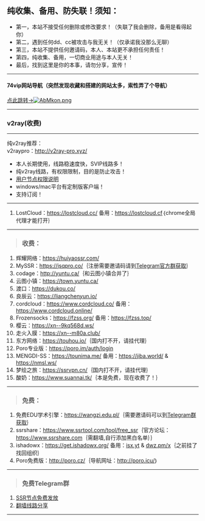 ## 纯收集、备用、防失联！须知：  
- 第一，本站不接受任何删除或修改要求！（失联了我会删除，备用是看得起你）  
- 第二，遇到任何dd、cc被攻击与我无关！（仅承诺我没那么无聊）  
- 第三，本站不提供任何邀请码，本人、本站更不承担任何责任！       
- 第四，纯收集、备用，一切商业用途与本人无关！
- 最后，找到这里是你的本事，请勿分享，宣传！   

---
#### 74vip网站导航（突然发现收藏和搭建的网站太多，索性弄了个导航）
<a href="https://74vip.top/" target="_blank">点此跳转→<img src="https://s2.ax1x.com/2019/04/12/AbMkon.png" alt="AbMkon.png" border="0" /></a>  

---
### v2ray(收费) 
---
纯v2ray推荐：  
v2raypro：<a href="https://control.v2ray-pro.xyz/aff.php?aff=3&gid=5" target="_blank"><span style="color:#ed1941;">http://v2ray-pro.xyz/</span></a>  
- 本人长期使用，线路稳速度快，SVIP线路多！
- 纯v2ray线路，有权限限制，目的是防止攻击！  
- <a href="https://control.v2raypro.xyz/index.php/announcements/124/2or24.html" target="_blank">用户节点权限说明</a>   
- windows/mac平台有定制版客户端！  
- 支持订阅！  

---
1. LostCloud：<a href="https://lostcloud.cc/" target="_blank">https://lostcloud.cc/</a> 备用：<a href="https://lostcloud.cf" target="_blank">https://lostcloud.cf</a>｛chrome全局代理才能打开｝  

---
> <h3>收费：</h3>     
1. 辉耀网络：<a href="https://huiyaossr.com/auth/register?code=F36M" target="_blank">https://huiyaossr.com/</a>    
2. MySSR：<a href="https://jsqpro.co/" target="_blank">https://jsqpro.co/</a>｛注册需要邀请码请到<a href="https://t.me/jsqpro" target="_blank">Telegram官方群获取</a>｝  
3. codage：<a href="http://yuntu.ca/" target="_blank">http://yuntu.ca/</a>｛和云图小镇合并了｝    
4. 云图小镇：<a href="https://town.yuntu.ca/" target="_blank">https://town.yuntu.ca/</a>     
5. 渡口：<a href="https://dukou.co/" target="_blank">https://dukou.co/</a>   
6. 良辰云：<a href="https://liangchenyun.io/" target="_blank">https://liangchenyun.io/</a>   
7. cordcloud：<a href="https://www.cordcloud.co/" target="_blank">https://www.cordcloud.co/</a> 备用：<a href="https://www.cordcloud.online/" target="_blank">https://www.cordcloud.online/</a>  
8. Frozensocks：<a href="https://fzss.org/" target="_blank">https://fzss.org/</a> 备用：<a href="https://fzss.top/" target="_blank">https://fzss.top/</a>  
9. 樱云：<a href="https://xn--9kq568d.ws/" target="_blank">https://xn--9kq568d.ws/</a>  
10. 走火入膜：<a href="https://xn--m80a.club/" target="_blank">https://xn--m80a.club/</a>    
11. 东方网络：<a href="https://touhou.io/" target="_blank">https://touhou.io/</a>｛国内打不开，请挂代理｝  
12. Poro专业版：<a href="https://poro.im/auth/login" target="_blank">https://poro.im/auth/login</a>    
13. MENGDI-SS：<a href="https://tounima.me/" target="_blank">https://tounima.me/</a> 备用：<a href="https://jiba.world/" target="_blank">https://jiba.world/</a> & <a href="https://nmsl.ws/" target="_blank">https://nmsl.ws/</a>  
14. 梦绘之旅：<a href="https://ssrvpn.cn/" target="_blank">https://ssrvpn.cn/</a>｛国内打不开，请挂代理｝  
99. 酸奶：<a href="https://www.suannai.tk/" target="_blank">https://www.suannai.tk/</a>｛本是免费，现在收费了！｝  

---  

> <h3>免费：</h3>    
1. 免费EDU学术引擎：<a href="https://wangzi.edu.pl/" target="_blank"><span style="color:#ed1941;">https://wangzi.edu.pl/</span></a>｛需要邀请码可以到<a href="https://t.me/joinchat/F6lKrUMKir4jj-jiTn7oQQ" target="_blank">Telegram群获取</a>｝ 
2. ssrshare：<a href="https://www.ssrtool.com/tool/free_ssr" target="_blank">https://www.ssrtool.com/tool/free_ssr</a>｛官方论坛：<a href="https://www.ssrshare.com" target="_blank">https://www.ssrshare.com</a>｛需翻墙,自行添加黑白名单｝｝   
3. ishadowx：<a href="https://get.ishadowx.org/" target="_blank">https://get.ishadowx.org/</a> 备用：<a href="http://isx.yt" target="_blank">isx.yt</a> & <a href="http://dwz.pm/x" target="_blank">dwz.pm/x</a>｛之前挂了找回组织｝    
4. Poro免费版：<a href="http://poro.cz/auth/login/" target="_blank">http://poro.cz/</a>｛导航网址：<a href="http://poro.icu/" target="_blank">http://poro.icu/</a>｝  

---
> <h3>免费Telegram群</h3>  
1. <a href="https://t.me/SSRlist" target="_blank">SSR节点免费发放</a>  
2. <a href="https://t.me/vpnko" target="_blank">翻墙线路分享</a>   

---

